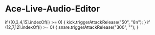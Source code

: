 # Ace-Live-Audio-Editor
if ([0,3,4,15].indexOf(i) >= 0) { kick.triggerAttackRelease("50", "8n");       }        if ([2,7,12].indexOf(i) >= 0) { snare.triggerAttackRelease("300", "");       }
